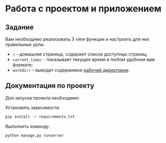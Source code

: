 # Работа с проектом и приложением

## Задание


Вам необходимо реализовать 3 view функции и настроить для них правильные урлы.

- `/` - домашняя страница, содержит список доступных страниц;
- `current_time/` - показывает текущее время в любом удобном вам формате;
- `workdir/` – выводит содержимое [рабочей директории](https://ru.wikipedia.org/wiki/%D0%A0%D0%B0%D0%B1%D0%BE%D1%87%D0%B8%D0%B9_%D0%BA%D0%B0%D1%82%D0%B0%D0%BB%D0%BE%D0%B3).


## Документация по проекту

Для запуска проекта необходимо:

Установить зависимости:

```bash
pip install -r requirements.txt
```

Выполнить команду:

```bash
python manage.py runserver
```
